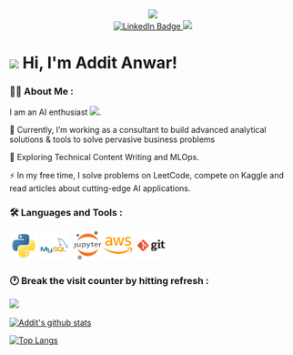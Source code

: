 <div id="header" align="center">
  <img src="https://media.giphy.com/media/3o7bu9HvCRRp7MjpT2/giphy.gif" width="300"/>
</div>
<div id="badges" align="center">
  <a href="https://[www.linkedin.com/in/ranganathbogolu/](https://www.linkedin.com/in/addit-anwar/)">
    <img src="https://img.shields.io/badge/LinkedIn-blue?style=for-the-badge&logo=linkedin&logoColor=white" alt="LinkedIn Badge" width="100"/>
  <a target="_blank" rel="noopener noreferrer" href="https://additanwar.github.io/" width="150">
    <img src="https://img.shields.io/badge/blog-personal%20website-SteelBlue?style=flat-square&logo=bitdefender&logoColor=black&link=https://additanwar.github.io/" width="150">
</a>
</div> 
 <h1>
  <img src="https://media.giphy.com/media/hvRJCLFzcasrR4ia7z/giphy.gif" width="30px"/>
  Hi, I'm <b>Addit Anwar</b>!</h1>
</h1>

### :man_technologist: About Me :
I am an AI enthusiast <img src="https://media.giphy.com/media/WUlplcMpOCEmTGBtBW/giphy.gif" width="30">.

:telescope: Currently, I’m working as a consultant to build advanced analytical solutions & tools to solve pervasive business problems

:seedling: Exploring Technical Content Writing and MLOps.

:zap: In my free time, I solve problems on LeetCode, compete on Kaggle and read articles about cutting-edge AI applications.

### :hammer_and_wrench: Languages and Tools :

<div>
<img src="https://github.com/devicons/devicon/blob/master/icons/python/python-original.svg" title="Python" **alt="Python" width="50" height="50"/>
<img src="https://github.com/devicons/devicon/blob/master/icons/mysql/mysql-original-wordmark.svg" title="MySQL"  alt="MySQL" width="50" height="50"/>&nbsp;
<img src="https://github.com/devicons/devicon/blob/master/icons/jupyter/jupyter-original-wordmark.svg" title="Python" **alt="Python" width="50" height="50"/>
  <img src="https://github.com/devicons/devicon/blob/master/icons/amazonwebservices/amazonwebservices-plain-wordmark.svg" title="AWS" alt="AWS" width="50" height="50"/>&nbsp;
  <img src="https://github.com/devicons/devicon/blob/master/icons/git/git-original-wordmark.svg" title="Git" **alt="Git" width="50" height="50"/>
</div>
</a>  

### 🕐 Break the visit counter by hitting refresh :
<a target="_blank" rel="noopener noreferrer" href="https://github.com/additanwar">
    <img src="https://profile-counter.glitch.me/additanwar/count.svg" />
</div>

![Addit's github stats](https://github-readme-stats.vercel.app/api?username=additanwar&show_icons=true&theme=vue)

[![Top Langs](https://github-readme-stats.vercel.app/api/top-langs/?username=additanwar&hide=html&layout=compact&theme=vue)](https://github.com/anuraghazra/github-readme-stats)
